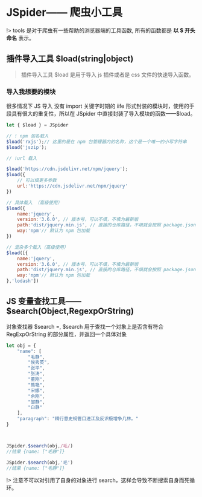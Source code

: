 # JSpider—— 爬虫小工具

!>    tools 是对于爬虫有一些帮助的浏览器端的工具函数, 所有的函数都是 **以 $ 开头命名** 表示。

## 插件导入工具 $load(string|object)

>    插件导入工具 $load 是用于导入 js 插件或者是 css 文件的快速导入函数。

### 导入我想要的模块

很多情况下 JS 导入 没有 import 关键字时期的 iife 形式封装的模块时，使用的手段具有很大的重复性，所以在 JSpider 中直接封装了导入模块的函数——$load。

```js
let { $load } = JSpider

// ! npm 包名载入
$load('rxjs');// 这里的是在 npm 包管理器内的名称，这个是一个唯一的小写字符串
$load('jszip');

// !url 载入

$load('https://cdn.jsdelivr.net/npm/jquery');
$load({
    // 可以填更多参数
    url:'https://cdn.jsdelivr.net/npm/jquery'
})

// 具体载入 （高级使用）
$load({
    name:'jquery', 
    version:'3.6.0', // 版本号，可以不填，不填为最新版
    path:'dist/jquery.min.js', // 直接的仓库路径，不填就会按照 package.json 中的路径进行读取，可能会错误
    way:'npm'// 默认为 npm 包加载
})

// 混杂多个载入（高级使用）
$load([{
    name:'jquery', 
    version:'3.6.0', // 版本号，可以不填，不填为最新版
    path:'dist/jquery.min.js', // 直接的仓库路径，不填就会按照 package.json 中的路径进行读取，可能会错误
    way:'npm'// 默认为 npm 包加载
},'lodash'])

```

## JS 变量查找工具——$search(Object,RegexpOrString)

对象查找器 $search =,   \$search 用于查找一个对象上是否含有符合 RegExpOrString 的部分属性，并返回一个具体对象

```js
let obj = {
    "name": [
        "毛静",
        "侯秀英",
        "张平",
        "张涛",
        "董刚",
        "熊艳",
        "宋娜",
        "余刚",
        "邹静",
        "白静"
    ],
    "paragraph": "精行意史规管口进江及反识极增争几林。"
}



JSpider.$search(obj,/毛/) 
//结果 {name: ["毛静"]}

JSpider.$search(obj,'毛') 
//结果 {name: ["毛静"]}
```

!>  注意不可以对引用了自身的对象进行 search，这样会导致不断搜索自身而死循环。

